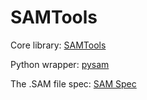 # SAMTools

Core library: [SAMTools](http://samtools.sourceforge.net/)

Python wrapper: [pysam](https://github.com/pysam-developers/pysam)

The .SAM file spec: [SAM Spec](http://samtools.github.io/hts-specs/SAMv1.pdf)
